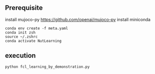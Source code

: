 ## Prerequisite
install mujoco-py https://github.com/openai/mujoco-py
install miniconda
```
conda env create -f meta.yaml
conda init zsh
source ~/.zshrc
conda activate NutLearning
```

## execution
``` python fcl_learning_by_demonstration.py ```

